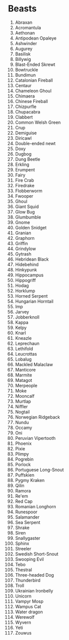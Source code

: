 # Beasts
1. Abraxan
2. Acromantula
3. Aethonan
4. Antipodean Opaleye
5. Ashwinder
6. Augurey
7. Basilisk
8. Billywig
9. Blast-Ended Skrewt
10. Bowtruckle
11. Bundimun
12. Catalonian Fireball
13. Centaur
14. Chameleon Ghoul
15. Chimaera
16. Chinese Fireball
17. Chizpurfle
18. Chupacabra
19. Clabbert
20. Common Welsh Green
21. Crup
22. Demiguise
23. Diricawl
24. Double-ended newt
25. Doxy
26. Dugbog
27. Dung Beetle
28. Erkling
29. Erumpent
30. Fairy
31. Fire Crab
32. Firedrake
33. Flobberworm
34. Fwooper
35. Ghoul
36. Giant Squid
37. Glow Bug
38. Glumbumble
39. Gnome
40. Golden Snidget
41. Granian
42. Graphorn
43. Griffin
44. Grindylow
45. Gytrash
46. Hebridean Black
47. Hidebehind
48. Hinkypunk
49. Hippocampus
50. Hippogriff
51. Hodag
52. Horklump
53. Horned Serpent
54. Hungarian Horntail
55. Imp
56. Jarvey
57. Jobberknoll
58. Kappa
59. Kelpy
60. Knarl
61. Kneazle
62. Leprechaun
63. Lethifold
64. Leucrottas
65. Lobalug
66. Mackled Malaclaw
67. Manticore
68. Marmite
69. Matagot
70. Merpeople
71. Moke
72. Mooncalf
73. Murtlap
74. Niffler
75. Nogtail
76. Norwegian Ridgeback
77. Nundu
78. Occamy
79. Oni
80. Peruvian Vipertooth
81. Phoenix
82. Pixie
83. Plimpy
84. Pogrebin
85. Porlock
86. Portuguese Long-Snout
87. Puffskien
88. Pygmy Kraken
89. Qilin
90. Ramora
91. Re'em
92. Red Cap
93. Romanian Longhorn
94. Runespoor
95. Salamander
96. Sea Serpent
97. Shrake
98. Siren
99. Snallygaster
100. Sphinx
101. Streeler
102. Swedish Short-Snout
103. Swooping Evil
104. Tebo
105. Thestral
106. Three-headed Dog
107. Thunderbird
108. Troll
109. Ukrainian Ironbelly
110. Unicorn
111. Vampyr Mosp
112. Wampus Cat
113. Water dragon
114. Werewolf
115. Wyvern
116. Yeti
117. Zouwus